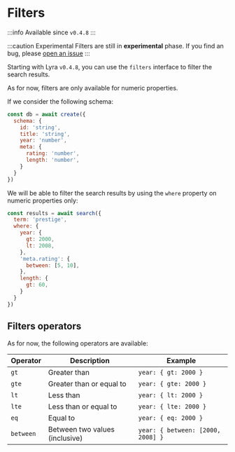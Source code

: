 # Filters

:::info
Available since `v0.4.8`
:::

:::caution Experimental
Filters are still in **experimental** phase.
If you find an bug, please [open an issue](https://github.com/LyraSearch/lyra/issues)
:::

Starting with Lyra `v0.4.8`, you can use the `filters` interface to filter the
search results.

As for now, filters are only available for numeric properties.

If we consider the following schema:

```javascript
const db = await create({
  schema: {
    id: 'string',
    title: 'string',
    year: 'number',
    meta: {
      rating: 'number',
      length: 'number',
    }
  }
})
```

We will be able to filter the search results by using the `where` property on numeric properties only:

```javascript
const results = await search({
  term: 'prestige',
  where: {
    year: {
      gt: 2000,
      lt: 2008,
    },
    'meta.rating': {
      between: [5, 10],
    },
    length: {
      gt: 60,
    }
  }
})
```

## Filters operators

As for now, the following operators are available:

| Operator | Description | Example |
| -------- | ----------- | ------- |
| `gt` | Greater than | `year: { gt: 2000 }` |
| `gte` | Greater than or equal to | `year: { gte: 2000 }` |
| `lt` | Less than | `year: { lt: 2000 }` |
| `lte` | Less than or equal to | `year: { lte: 2000 }` |
| `eq` | Equal to | `year: { eq: 2000 }` |
| `between` | Between two values (inclusive) | `year: { between: [2000, 2008] }` |
